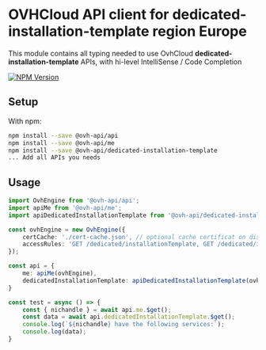 # OVHCloud API client for **dedicated-installation-template** region Europe

This module contains all typing needed to use OvhCloud **dedicated-installation-template** APIs, with hi-level IntelliSense / Code Completion

[![NPM Version](https://img.shields.io/npm/v/@ovh-api/dedicated-installation-template.svg?style=flat)](https://www.npmjs.org/package/@ovh-api/dedicated-installation-template)

## Setup

With npm:

```bash
npm install --save @ovh-api/api
npm install --save @ovh-api/me
npm install --save @ovh-api/dedicated-installation-template
... Add all APIs you needs
```

## Usage

```typescript
import OvhEngine from '@ovh-api/api';
import apiMe from '@ovh-api/me';
import apiDedicatedInstallationTemplate from '@ovh-api/dedicated-installation-template';

const ovhEngine = new OvhEngine({ 
    certCache: './cert-cache.json', // optional cache certificat on disk.
    accessRules: 'GET /dedicated/installationTemplate, GET /dedicated/installationTemplate/*, GET /me', // optional limit the requested privileges.
});

const api = {
    me: apiMe(ovhEngine),
    dedicatedInstallationTemplate: apiDedicatedInstallationTemplate(ovhEngine),
}

const test = async () => {
    const { nichandle } = await api.me.$get();
    const data = await api.dedicatedInstallationTemplate.$get();
    console.log(`${nichandle} have the following services:`);
    console.log(data);
}
```
